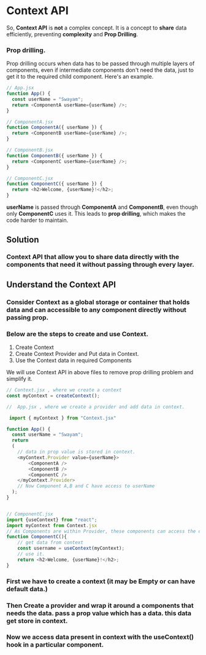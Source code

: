# Context API

So, **Context API** is **not** a complex concept. It is a concept to **share** data efficiently, preventing **complexity** and **Prop Drilling**.

### Prop drilling.

Prop drilling occurs when data has to be passed through multiple layers of components, even if intermediate components don't need the data, just to get it to the required child component. Here's an example.

```javascript
// App.jsx
function App() {
  const userName = "Swayam";
  return <ComponentA userName={userName} />;
}

// ComponentA.jsx
function ComponentA({ userName }) {
  return <ComponentB userName={userName} />;
}

// ComponentB.jsx
function ComponentB({ userName }) {
  return <ComponentC userName={userName} />;
}

// ComponentC.jsx
function ComponentC({ userName }) {
  return <h2>Welcome, {userName}!</h2>;
}
```

**userName** is passed through **ComponentA** and **ComponentB**, even though only **ComponentC** uses it.
This leads to **prop drilling**, which makes the code harder to maintain.

## Solution

### Context API that allow you to share data directly with the components that need it without passing through every layer.

## Understand the Context API

### Consider Context as a global storage or container that holds data and can accessible to any component directly without passing prop.

### **Below are the steps to create and use Context.**

1. Create Context
2. Create Context Provider and Put data in Context.
3. Use the Context data in required Components

We will use Context API in above files to remove prop drilling problem and simplify it.

```javascript
// Context.jsx , where we create a context
const myContext = createContext();

//  App.jsx , where we create a provider and add data in context.

 import { myContext } from "Context.jsx"

function App() {
  const userName = "Swayam";
  return
  (
    // data in prop value is stored in context.
    <myContext.Provider value={userName}>
        <ComponentA />
        <ComponentB />
        <ComponentC />
    </myContext.Provider>
    // Now Component A,B and C have access to userName
  );
}


// ComponentC.jsx
import {useContext} from "react";
import myContext from Context.jsx
// As Components are within Provider, these components can access the data using hook useContext.
function ComponentC(){
    // get data from context
    const username = useContext(myContext);
    // use it.
    return <h2>Welcome, {userName}!</h2>;
}
```

### First we have to create a context (it may be Empty or can have default data.)

### Then Create a provider and wrap it around a components that needs the data. pass a prop value which has a data. this data get store in context.

### Now we access data present in context with the useContext() hook in a particular component.
